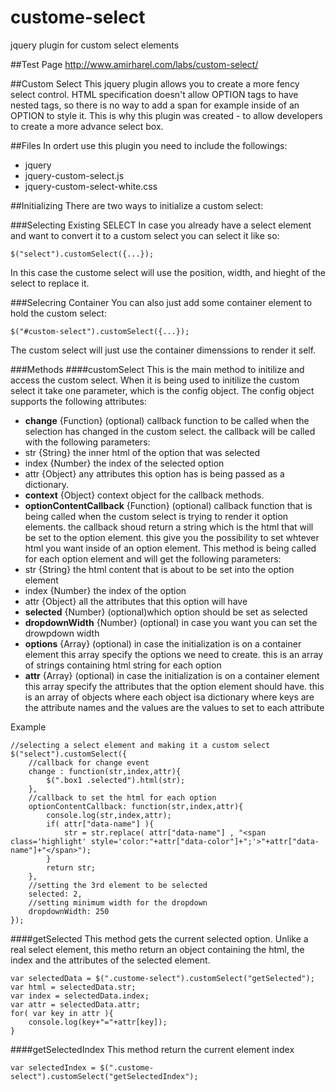 custome-select
==============

jquery plugin for custom select elements

##Test Page
http://www.amirharel.com/labs/custom-select/

##Custom Select
This jquery plugin allows you to create a more fency select control. HTML specification doesn't allow OPTION tags to have nested tags, so there is no way to add a span for example inside of an OPTION to style it.
This is why this plugin was created - to allow developers to create a more advance select box. 

##Files
In ordert use this plugin you need to include the followings:
* jquery
* jquery-custom-select.js
* jquery-custom-select-white.css

##Initializing
There are two ways to initialize a custom select:

###Selecting Existing SELECT
In case you already have a select element and want to convert it to a custom select you can select it like so:
```
$("select").customSelect({...});
```
In this case the custome select will use the position, width, and hieght of the select to replace it. 

###Selecring Container
You can also just add some container element to hold the custom select:
```
$("#custom-select").customSelect({...});
```
The custom select will just use the container dimenssions to render it self.

###Methods
####customSelect
This is the main method to initilize and access the custom select.
When it is being used to initilize the custom select it take one parameter, which is the config object. The config object supports the following attributes:
* **change** {Function} (optional) callback function to be called when the selection has changed in the custom select. the callback will be called with the following parameters:
 * str {String} the inner html of the option that was selected
 * index {Number} the index of the selected option
 * attr {Object} any attributes this option has is being passed as a dictionary.
* **context** {Object} context object for the callback methods.
* **optionContentCallback** {Function} (optional) callback function that is being called when the custom select is trying to render it option elements. the callback shoud return a string which is the html that will be set to the option element. this give you the possibility to set whtever html you want inside of an option element. This method is being called for each option element and will get the following parameters:
 * str {String} the html content that is about to be set into the option element
 * index {Number} the index of the option
 * attr {Object} all the attributes that this option will have
* **selected** {Number} (optional)which option should be set as selected
* **dropdownWidth** {Number} (optional) in case you want you can set the drowpdown width
* **options** {Array} (optional) in case the initialization is on a container element this array specify the options we need to create. this is an array of strings containing html string for each option
* **attr** {Array} (optional) in case the initialization is on a container element this array specify the attributes that the option element should have. this is an array of objects where each object isa dictionary where keys are the attribute names and the values are the values to set to each attribute

Example
```
//selecting a select element and making it a custom select
$("select").customSelect({
    //callback for change event
    change : function(str,index,attr){
        $(".box1 .selected").html(str);
    },
    //callback to set the html for each option
    optionContentCallback: function(str,index,attr){
        console.log(str,index,attr);
        if( attr["data-name"] ){
            str = str.replace( attr["data-name"] , "<span class='highlight' style='color:"+attr["data-color"]+";'>"+attr["data-name"]+"</span>");
        }
        return str;
    },
    //setting the 3rd element to be selected
    selected: 2,
    //setting minimum width for the dropdown
    dropdownWidth: 250
});
```
####getSelected
This method gets the current selected option. Unlike a real select element, this metho return an object containing the html, the index and the attributes of the selected element.
```
var selectedData = $(".custome-select").customSelect("getSelected");
var html = selectedData.str;
var index = selectedData.index;
var attr = selectedData.attr;
for( var key in attr ){
    console.log(key+"="+attr[key]);
}
```
####getSelectedIndex
This method return the current element index
```
var selectedIndex = $(".custome-select").customSelect("getSelectedIndex");
```
